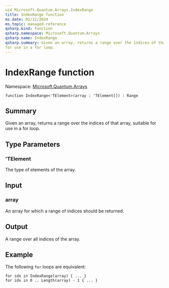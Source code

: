 ```yaml
---
uid Microsoft.Quantum.Arrays.IndexRange
title: IndexRange function
ms.date: 02/12/2024
ms.topic: managed-reference
qsharp.kind: function
qsharp.namespace: Microsoft.Quantum.Arrays
qsharp.name: IndexRange
qsharp.summary: Given an array, returns a range over the indices of that array, suitable
for use in a for loop.
---
```


# IndexRange function

Namespace: [Microsoft.Quantum.Arrays](xref:Microsoft.Quantum.Arrays)

```qsharp
function IndexRange<'TElement>(array : 'TElement[]) : Range
```

## Summary
Given an array, returns a range over the indices of that array, suitable
for use in a for loop.

## Type Parameters
### 'TElement
The type of elements of the array.

## Input
### array
An array for which a range of indices should be returned.

## Output
A range over all indices of the array.

## Example
The following `for` loops are equivalent:
```qsharp
for idx in IndexRange(array) { ... }
for idx in 0 .. Length(array) - 1 { ... }
```
